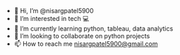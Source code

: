- 👋 Hi, I’m @nisargpatel5900
- 👀 I’m interested in tech 💻
- 🌱 I’m currently learning python, tableau, data analytics
- 💞️ I’m looking to collaborate on python projects
- 📫 How to reach me nisargpatel5900@gmail.com

<!---
nisargpatel5900/nisargpatel5900 is a ✨ special ✨ repository because its `README.md` (this file) appears on your GitHub profile.
You can click the Preview link to take a look at your changes.
--->
